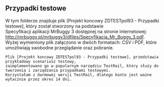 ##  Przypadki testowe  
W tym folderze znajduje plik [Projekt koncowy ZDTESTpol93 - Przypadki testowe], który został stworzony na podstawie   
Specyfikacji aplikacji MrBuggy 3 dostępnej na stronie internetowej: http://mrbuggy.pl/mrbuggy3/dfiles/Specyfikacja_Mr_Buggy_3.pdf.  
Wyżej wymieniony plik załączono w dwóch formatach: CSV i PDF, które umożliwiają swobodne przeglądanie oraz pobranie.  
``` 
Plik [Projekt koncowy ZDTESTpol93 - Przypadki testowe], przedstawia przykładowy scenariusz testowy,  
zaimplementowano go w popularnym narzędziu TestRail, który służy do tworzenia i zarządzania przypadkami testowymi.  
Korzystałam z darmowej wersji TestRail, dlatego konto jest ważne wyłacznie przez okres 14 dni. 
```
